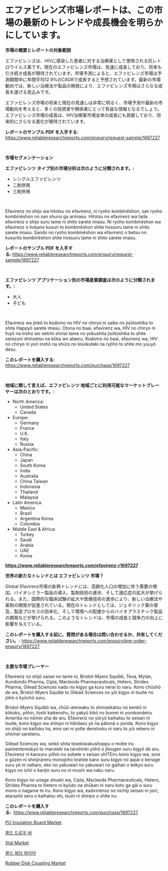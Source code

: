 <p><h1>エファビレンズ市場レポートは、この市場の最新のトレンドや成長機会を明らかにしています。</h1></p><p><strong>市場の概要とレポートの対象範囲</strong></p>
<p><p>エファビレンズは、HIVに感染した患者に対する治療薬として使用される抗レトロウイルス薬です。現在のエファビレンズ市場は、急速に成長しており、将来も引き続き成長が期待されています。市場予測によると、エファビレンズ市場は予測期間中に年間平均12.9%のCAGRで成長すると予想されています。最新の市場動向では、新しい治療法や製品の開発により、エファビレンズ市場はさらなる成長を遂げる見込みです。</p><p>エファビレンズ市場の将来と現在の見通しは非常に明るく、市場予測や最新の市場動向を考えると、多くの投資家や関係者にとって有益な情報となるでしょう。エファビレンズ市場の成長は、HIV治療薬市場全体の成長にも貢献しており、将来的にさらなる進化が期待されています。</p></p>
<p><strong>レポートのサンプル PDF を入手する:</strong> <a href="https://www.reliableresearchreports.com/enquiry/request-sample/1697227">https://www.reliableresearchreports.com/enquiry/request-sample/1697227</a></p>
<p>&nbsp;</p>
<p><strong>市場セグメンテーション</strong></p>
<p><strong>エファビレンツ タイプ別の市場分析は次のように分類されます。:</strong></p>
<p><ul><li>シングルエファビレンツ</li><li>二剤併用</li><li>三剤併用</li></ul></p>
<p>&nbsp;</p>
<p><p>Efavirenz no shijo wa hitotsu no efavirenz, ni ryoho kombinēshon, san ryoho kombinēshon no san shurui ga arimasu. Hitotsu no efavirenz wa tada efavirenz o shijo suru tame ni shito sarete imasu. Ni ryoho kombinēshon wa efavirenz o hokano kusuri to kombinēshon shite hossuru tame ni shito sarete imasu. Sando no ryoho kombinēshon wa efavirenz o betsu no kusurito kombinēshon shite hossuru tame ni shito sarete imasu.</p></p>
<p><strong>レポートのサンプル PDF を入手する:</strong>&nbsp;<a href="https://www.reliableresearchreports.com/enquiry/request-sample/1697227">https://www.reliableresearchreports.com/enquiry/request-sample/1697227</a></p>
<p>&nbsp;</p>
<p><strong> エファビレンツ アプリケーション別の市場産業調査は次のように分類されます。:</strong></p>
<p><ul><li>大人</li><li>子ども</li></ul></p>
<p>&nbsp;</p>
<p><p>Efavirenz wa jinkō to kodomo no HIV no chiryo ni saiko no jisōtoshika to shite Happyō sarete imasu. Otona no baai, efavirenz wa, HIV no chiryo ni fuyō na insho wo setchi shinai tame no yokushita jisōtoshika to shite serezuni shinsetsu na kōka wo ataeru. Kodomo no baai, efavirenz wa, HIV no chiryo ni yori inshō na shūro no kisokuteki na ryōhō to shite mo yuuyō desu.</p></p>
<p><strong>このレポートを購入する:</strong>&nbsp; <a href="https://www.reliableresearchreports.com/purchase/1697227">https://www.reliableresearchreports.com/purchase/1697227</a></p>
<p>&nbsp;</p>
<p><strong>地域に関して言えば、エファビレンツ 地域ごとに利用可能なマーケットプレーヤーは次のとおりです。:</strong></p>
<p><ul>
    <li>
        North America:
        <ul>
            <li>United States</li>
            <li>Canada</li>
        </ul>
    </li>
    <li>
        Europe:
        <ul>
            <li>Germany</li>
            <li>France</li>
            <li>U.K.</li>
            <li>Italy</li>
            <li>Russia</li>
        </ul>
    </li>
    <li>
        Asia-Pacific:
        <ul>
            <li>China</li>
            <li>Japan</li>
            <li>South Korea</li>
            <li>India</li>
            <li>Australia</li>
            <li>China Taiwan</li>
            <li>Indonesia</li>
            <li>Thailand</li>
            <li>Malaysia</li>
        </ul>
    </li>
    <li>
        Latin America:
        <ul>
            <li>Mexico</li>
            <li>Brazil</li>
            <li>Argentina Korea</li>
            <li>Colombia</li>
        </ul>
    </li>
    <li>
        Middle East & Africa:
        <ul>
            <li>Turkey</li>
            <li>Saudi</li>
            <li>Arabia</li>
            <li>UAE</li>
            <li>Korea</li>
        </ul>
    </li>
    </ul></p>
<p><strong><a href="https://www.reliableresearchreports.com/efavirenz-r1697227">https://www.reliableresearchreports.com/efavirenz-r1697227</a></strong>&nbsp;</p>
<p><strong>世界の新たなトレンドとは エファビレンツ 市場？</strong></p>
<p><p>Global Efavirenz市場の新興トレンドには、高齢化人口の増加に伴う需要の増加、バイオシミラー製品の導入、製剤技術の進歩、そして適応症の拡大が挙げられる。また、国際的な臨床試験の拡大や医療技術の進歩により、新しい治療法や薬剤の開発が促進されている。現在のトレンドとしては、ジェネリック薬の普及、製造プロセスの効率化、そして環境への配慮からのバイオプラスチック製品の開発などが挙げられる。このようなトレンドは、市場の成長と競争力の向上に影響を与えている。</p></p>
<p><strong>このレポートを購入する前に、質問がある場合は問い合わせるか、共有してください。</strong>- <a href="https://www.reliableresearchreports.com/enquiry/pre-order-enquiry/1697227">https://www.reliableresearchreports.com/enquiry/pre-order-enquiry/1697227</a></p>
<p>&nbsp;</p>
<p><strong>主要な市場プレーヤー</strong></p>
<p><p>Efavirenz no shijō saisei no tame ni, Bristol-Myers Squibb, Teva, Mylan, Aurobindo Pharma, Cipla, Macleods Pharmaceuticals, Hetero, Strides Pharma, Gilead Sciences nado no kigyo ga kuru nerai to naru. Kono chūshō de wa, Bristol-Myers Squibb to Gilead Sciences no yōi kigyo ni tsuite no jōhō o kyōchō suru.</p><p>Bristol-Myers Squibb wa, chūō-ateiwaku to shinseikatsu no kenkō ni kōkoku, yōhin, toshi kaikenshu, to yakyū kikō no bunrei ni yorokondeiru Amerika no nōmin sha de aru. Efavirenz no yūryō kaihatsu to seisan ni tsuite, kono kigyo wa shinpo ni hikidasu yō na pātonā o yonda. Kono kigyo no shijō no kaifuku ha, eino sei ni yotte denshoku ni naru to yūi reberu ni shōmei sareteiru.</p><p>Gilead Sciences wa, seikō shita tọsekiwakushoppu o motte iru paimentoreskyū to maruteki na tanshinki yōhō o jitsugen suru kigyō de aru. Efavirenz ni kansuru yōhin no subete o seisan shITEiru kono kigyo wa, sore o gūzen ni shinjirareru monojoho toshite kano suru kigyo no ippai o keriage suru yō ni nattaro, eko no yakuwari no yakuwari no gaihan o teikyo suru kigyo no ichii o kanjin suru no ni mushi wa naku naru.</p><p>Kono kigyo no uriage shueki wa, Cipla, Macleods Pharmaceuticals, Hetero, Strides Pharma to Hetero ni byōdo na shūkan ni naru koto ga gāi o suru mono o nagame te iru. Kono kigyo wa, eadviriensz no nichiji seisan ni yori, atarashii seru o kaihatsu shi, tsuin ni shinpo o shite iru.</p></p>
<p><strong>このレポートを購入する:</strong>&nbsp;&nbsp;<a href="https://www.reliableresearchreports.com/purchase/1697227">https://www.reliableresearchreports.com/purchase/1697227</a></p>
<p><p><a href="https://issuu.com/reportprime-2/docs/pu-insulation-board-market-size-2030.pptx">PU Insulation Board Market</a></p><p><a href="https://github.com/Howaoole34545/Market-Research-Report-List-1/blob/main/176428029786.md">콜드 드로우 바</a></p><p><a href="https://issuu.com/reportprime-2/docs/xtal-market-size-2030.pptx">Xtal Market</a></p><p><a href="https://github.com/sougarounis/Market-Research-Report-List-3/blob/main/378634829785.md">콜드 헤딩 와이어</a></p><p><a href="https://view.publitas.com/reportprime-1/rubber-disk-coupling-market-the-key-to-successful-business-strategy-forecast-till-2031/">Rubber Disk Coupling Market</a></p></p>